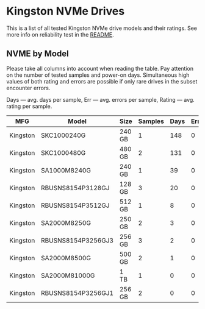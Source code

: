 Kingston NVMe Drives
====================

This is a list of all tested Kingston NVMe drive models and their ratings. See more
info on reliability test in the [README](https://github.com/linuxhw/SMART).

NVME by Model
------------

Please take all columns into account when reading the table. Pay attention on the
number of tested samples and power-on days. Simultaneous high values of both rating
and errors are possible if only rare drives in the subset encounter errors.

Days   — avg. days per sample,
Err    — avg. errors per sample,
Rating — avg. rating per sample.

| MFG       | Model              | Size   | Samples | Days  | Err   | Rating |
|-----------|--------------------|--------|---------|-------|-------|--------|
| Kingston  | SKC1000240G        | 240 GB | 1       | 148   | 0     | 0.41   |
| Kingston  | SKC1000480G        | 480 GB | 2       | 131   | 0     | 0.36   |
| Kingston  | SA1000M8240G       | 240 GB | 1       | 39    | 0     | 0.11   |
| Kingston  | RBUSNS8154P3128GJ  | 128 GB | 3       | 20    | 0     | 0.06   |
| Kingston  | RBUSNS8154P3512GJ  | 512 GB | 1       | 8     | 0     | 0.02   |
| Kingston  | SA2000M8250G       | 250 GB | 2       | 3     | 0     | 0.01   |
| Kingston  | RBUSNS8154P3256GJ3 | 256 GB | 3       | 2     | 0     | 0.01   |
| Kingston  | SA2000M8500G       | 500 GB | 2       | 1     | 0     | 0.00   |
| Kingston  | SA2000M81000G      | 1 TB   | 1       | 0     | 0     | 0.00   |
| Kingston  | RBUSNS8154P3256GJ1 | 256 GB | 2       | 0     | 0     | 0.00   |
